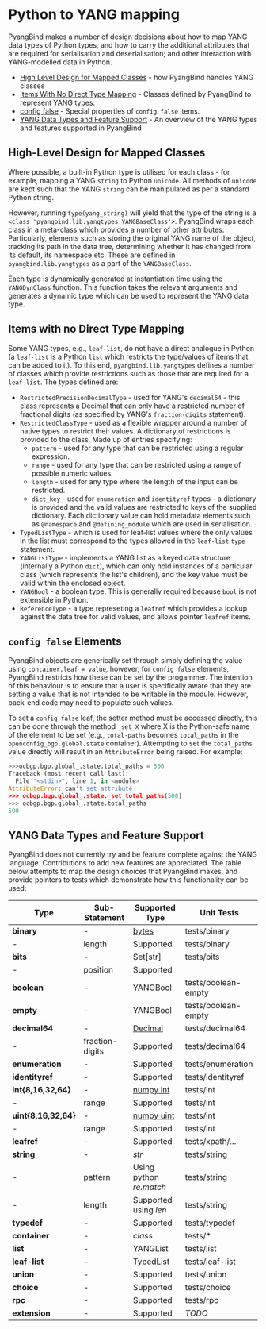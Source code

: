 # Python to YANG mapping

PyangBind makes a number of design decisions about how to map YANG data types of Python types, and how to carry the additional attributes that are required for serialisation and deserialisation; and other interaction with YANG-modelled data in Python.

 * [High Level Design for Mapped Classes](#hld) - how PyangBind handles YANG classes
 * [Items With No Direct Type Mapping](#nodirect) - Classes defined by PyangBind to represent YANG types.
 * [config false](#configfalse) - Special properties of `config false` items.
 * [YANG Data Types and Feature Support](#yangfeature) - An overview of the YANG types and features supported in PyangBind


## High-Level Design for Mapped Classes <a name="hld"></a>
Where possible, a built-in Python type is utilised for each class - for example, mapping a YANG `string` to Python `unicode`. All methods of `unicode` are kept such that the YANG `string` can be manipulated as per a standard Python string.

However, running `type(yang_string)` will yield that the type of the string is a `<class 'pyangbind.lib.yangtypes.YANGBaseClass'>`. PyangBind wraps each class in a meta-class which provides a number of other attributes. Particularly, elements such as storing the original YANG name of the object, tracking its path in the data tree, determining whether it has changed from its default, its namespace etc. These are defined in `pyangbind.lib.yangtypes` as a part of the `YANGBaseClass`.

Each type is dynamically generated at instantiation time using the `YANGDynClass` function. This function takes the relevant arguments and generates a dynamic type which can be used to represent the YANG data type.

## Items with no Direct Type Mapping <a name="nodirect"></a>

Some YANG types, e.g., `leaf-list`, do not have a direct analogue in Python (a `leaf-list` is a Python `list` which restricts the type/values of items that can be added to it). To this end, `pyangbind.lib.yangtypes` defines a number of classes which provide restrictions such as those that are required for a `leaf-list`. The types defined are:

 - `RestrictedPrecisionDecimalType` - used for YANG's `decimal64` - this class represents a Decimal that can only have a restricted number of fractional digits (as specified by YANG's `fraction-digits` statement).
 - `RestrictedClassType` - used as a flexible wrapper around a number of native types to restrict their values. A dictionary of restrictions is provided to the class. Made up of entries specifying:
   * `pattern` - used for any type that can be restricted using a regular expression.
   * `range`  - used for any type that can be restricted using a range of possible numeric values.
   * `length` - used for any type where the length of the input can be restricted.
   * `dict_key` - used for `enumeration` and `identityref` types - a dictionary is provided and the valid values are restricted to keys of the supplied dictionary. Each dictionary value can hold metadata elements such as `@namespace` and `@defining_module` which are used in serialisation.
 - `TypedListType` - which is used for leaf-list values where the only values in the list must correspond to the types allowed in the `leaf-list` `type` statement.
 - `YANGListType` - implements a YANG list as a keyed data structure (internally a Python `dict`), which can only hold instances of a particular class (which represents the list's children), and the key value must be valid within the enclosed object.
 -  `YANGBool` - a boolean type. This is generally required because `bool` is not extensible in Python.
 - `ReferenceType` - a type represeting a `leafref` which provides a lookup against the data tree for valid values, and allows pointer `leafref` items.

## `config false` Elements <a name="configfalse"></a>

PyangBind objects are generically set through simply defining the value using `container.leaf = value`, however, for `config false` elements, PyangBind restricts how these can be set by the progammer. The intention of this behaviour is to ensure that a user is specifically aware that they are setting a value that is not intended to be writable in the module. However, back-end code may need to populate such values.

To set a `config false` leaf, the setter method must be accessed directly, this can be done through the method `_set_X` where X is the Python-safe name of the element to be set (e.g., `total-paths` becomes `total_paths` in the `openconfig_bgp.global.state` container). Attempting to set the `total_paths` value directly will result in an `AttributeError` being raised. For example:

```python
>>>ocbgp.bgp.global_.state.total_paths = 500
Traceback (most recent call last):
  File "<stdin>", line 1, in <module>
AttributeError: can't set attribute
>>> ocbgp.bgp.global_.state._set_total_paths(500)
>>> ocbgp.bgp.global_.state.total_paths
500
```

## YANG Data Types and Feature Support <a name="yangfeature"></a>

PyangBind does not currently try and be feature complete against the YANG language. Contributions to add new features are appreciated. The table below attempts to map the design choices that PyangBind makes, and provide pointers to tests which demonstrate how this functionality can be used:

 **Type**            | **Sub-Statement**   | **Supported Type**      | **Unit Tests**
 --------------------|--------------------|--------------------------|---------------
 **binary**          | -                   | [bytes](https://docs.python.org/3/library/stdtypes.html?#bytes)           | tests/binary
 \-                  | length              | Supported           | tests/binary
 **bits**            | -                   | Set\[str\]              | tests/bits
 \-                  | position            | Supported               |
 **boolean**         | -                   | YANGBool                | tests/boolean-empty
 **empty**           | -                   | YANGBool                | tests/boolean-empty
 **decimal64**       | -                   | [Decimal](https://docs.python.org/2/library/decimal.html) | tests/decimal64
 \-                   | fraction-digits     | Supported               | tests/decimal64
 **enumeration**     | -                   | Supported               | tests/enumeration
 **identityref**     | -                   | Supported               | tests/identityref
 **int{8,16,32,64}** | -                   | [numpy int](http://docs.scipy.org/doc/numpy/user/basics.types.html) | tests/int
 \-                   | range               | Supported               | tests/int
 **uint{8,16,32,64}**| -                   | [numpy uint](http://docs.scipy.org/doc/numpy/user/basics.types.html) | tests/int
 \-                   | range               | Supported               | tests/int
 **leafref**         | -                   | Supported               | tests/xpath/...
 **string**          | -                   | *str*                   | tests/string
 \-                   | pattern             | Using python *re.match* | tests/string
 \-                   | length              | Supported using *len*   | tests/string
 **typedef**         | -                   | Supported               | tests/typedef
 **container**       | -                   | *class*                 | tests/*
 **list**            | -                   | YANGList                | tests/list
 **leaf-list**       | -                   | TypedList               | tests/leaf-list
 **union**           | -                   | Supported               | tests/union
 **choice**          | -                   | Supported               | tests/choice
 **rpc**             | -                   | Supported                  | tests/rpc
 **extension**             | -                   | Supported                  | *TODO*
